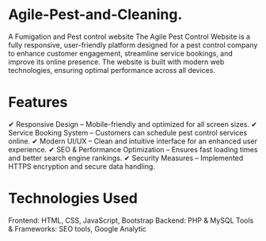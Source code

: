 # Agile-Pest-and-Cleaning.

A Fumigation and Pest control website 
The Agile Pest Control Website is a fully responsive, user-friendly platform designed for a pest control company to enhance customer engagement, streamline service bookings, and improve its online presence. The website is built with modern web technologies, ensuring optimal performance across all devices.
# Features
✔ Responsive Design – Mobile-friendly and optimized for all screen sizes.
✔ Service Booking System – Customers can schedule pest control services online.
✔ Modern UI/UX – Clean and intuitive interface for an enhanced user experience.
✔ SEO & Performance Optimization – Ensures fast loading times and better search engine rankings.
✔ Security Measures – Implemented HTTPS encryption and secure data handling.

# Technologies Used
Frontend: HTML, CSS, JavaScript, Bootstrap
Backend: PHP & MySQL
Tools & Frameworks: SEO tools, Google Analytic
